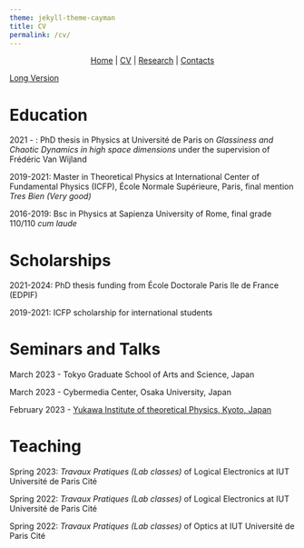 ```yaml
---
theme: jekyll-theme-cayman
title: CV
permalink: /cv/
---
```


<p align="center">
  <a href="https://federicoghimenti.github.io">Home</a> |
  <a href="https://federicoghimenti.github.io/cv">CV</a> |
  <a href="https://federicoghimenti.github.io/research">Research</a> |
  <a href="https://federicoghimenti.github.io/contacts">Contacts</a>
</p>

<a href="https://federicoghimenti.github.io/CV_Ghimenti.pdf">Long Version</a>

# Education

2021 - : PhD thesis in Physics at Université de Paris on _Glassiness and Chaotic Dynamics in high space dimensions_ under the supervision of Frédéric Van Wijland

2019-2021: Master in Theoretical Physics at International Center of Fundamental Physics (ICFP), École Normale Supérieure, Paris, final mention _Tres Bien (Very good)_

2016-2019: Bsc in Physics at Sapienza University of Rome, final grade 110/110 _cum laude_

# Scholarships

2021-2024: PhD thesis funding from École Doctorale Paris Ile de France (EDPIF)

2019-2021: ICFP scholarship for international students

# Seminars and Talks

March 2023 - Tokyo Graduate School of Arts and Science, Japan

March 2023 - Cybermedia Center, Osaka University, Japan

February 2023 - [Yukawa Institute of theoretical Physics, Kyoto, Japan](https://www.yukawa.kyoto-u.ac.jp/seminar/s53097?lang=en-GB)

# Teaching

Spring 2023: _Travaux Pratiques (Lab classes)_ of Logical Electronics at IUT Université de Paris Cité

Spring 2022: _Travaux Pratiques (Lab classes)_ of Logical Electronics at IUT Université de Paris Cité

Spring 2022: _Travaux Pratiques (Lab classes)_ of Optics at IUT Université de Paris Cité

<script src="http://code.jquery.com/jquery-1.4.2.min.js"></script> <script> var x = document.getElementsByClassName("site-footer-credits"); setTimeout(() => { x[0].remove(); }, 10); </script>
